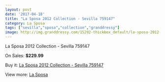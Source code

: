 ```yaml
---
layout: post
date: '2017-04-18'
title: "La Sposa 2012 Collection - Sevilla 759147"
category: La Sposa
tags: ["sevilla","sposa","collection","granddressy"]
image: http://img.granddressy.com/15292-thickbox_default/la-sposa-2012-collection-sevilla-759147.jpg
---
```

La Sposa 2012 Collection - Sevilla 759147

On Sales: **$229.99**
<a href="https://www.granddressy.com/en/la-sposa/14321-la-sposa-2012-collection-sevilla-759147.html"><amp-img layout="responsive" width="600" height="600" src="//img.granddressy.com/15292-thickbox_default/la-sposa-2012-collection-sevilla-759147.jpg" alt="La Sposa 2012 Collection - Sevilla 759147 0" /></a>

Buy it: [La Sposa 2012 Collection - Sevilla 759147](https://www.granddressy.com/en/la-sposa/14321-la-sposa-2012-collection-sevilla-759147.html "La Sposa 2012 Collection - Sevilla 759147")

View more: [La Sposa](https://www.granddressy.com/en/223-la-sposa "La Sposa")